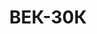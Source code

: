 ---
layout: featured
title: ВЕК-30К
max_weight: 30
icon: /assets/img/products/vek-15D-20D-30K.png
description: "Диапазон: 200кг... 30т</br>Высота цифры индикатора: 58мм</br>Цена деления: 10кг</br>Масса весов: 96кг</br>Длина весов: 1300мм</br>Цена*: 65200грн"
---